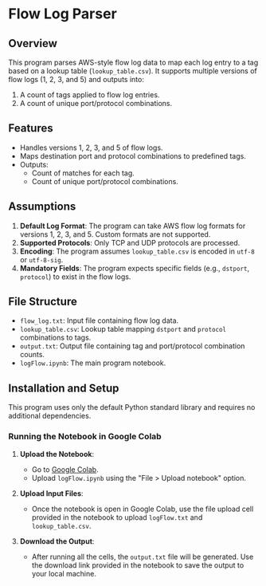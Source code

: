 # Flow Log Parser

## Overview
This program parses AWS-style flow log data to map each log entry to a tag based on a lookup table (`lookup_table.csv`). It supports multiple versions of flow logs (1, 2, 3, and 5) and outputs into:
1. A count of tags applied to flow log entries.
2. A count of unique port/protocol combinations.

## Features
- Handles versions 1, 2, 3, and 5 of flow logs.
- Maps destination port and protocol combinations to predefined tags.
- Outputs:
  - Count of matches for each tag.
  - Count of unique port/protocol combinations.

## Assumptions
1. **Default Log Format**: The program can take AWS flow log formats for versions 1, 2, 3, and 5. Custom formats are not supported.
2. **Supported Protocols**: Only TCP and UDP protocols are processed.
3. **Encoding**: The program assumes `lookup_table.csv` is encoded in `utf-8` or `utf-8-sig`.
4. **Mandatory Fields**: The program expects specific fields (e.g., `dstport`, `protocol`) to exist in the flow logs.

## File Structure
- `flow_log.txt`: Input file containing flow log data.
- `lookup_table.csv`: Lookup table mapping `dstport` and `protocol` combinations to tags.
- `output.txt`: Output file containing tag and port/protocol combination counts.
- `logFlow.ipynb`: The main program notebook.

## Installation and Setup
This program uses only the default Python standard library and requires no additional dependencies.

### Running the Notebook in Google Colab
1. **Upload the Notebook**:
   - Go to [Google Colab](https://colab.research.google.com/).
   - Upload `logFlow.ipynb` using the "File > Upload notebook" option.

2. **Upload Input Files**:
   - Once the notebook is open in Google Colab, use the file upload cell provided in the notebook to upload `logFlow.txt` and `lookup_table.csv`.
3. **Download the Output**:
   - After running all the cells, the `output.txt` file will be generated. Use the download link provided in the notebook to save the output to your local machine.